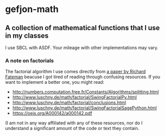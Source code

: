 # gefjon-math
## A collection of mathematical functions that I use in my classes
I use SBCL with ASDF. Your mileage with other implementations may vary.

### A note on factorials

The factorial algorithm I use comes directly from
[a paper by Richard Fateman](https://people.eecs.berkeley.edu/~fateman/papers/factorial.pdf)
beacuse I got tired of reading through confusing resources. If you want to
implement a better one, you might read:

* http://numbers.computation.free.fr/Constants/Algorithms/splitting.html
* http://www.luschny.de/math/factorial/SwingFactorialPy.html
* http://www.luschny.de/math/factorial/conclusions.html
* http://www.luschny.de/math/factorial/SwingFactorialSagePython.html
* https://oeis.org/A000142/a000142.pdf

(I am not in any way affiliated with any of these resources, nor do I understand
a significant amount of the code or text they contain.
